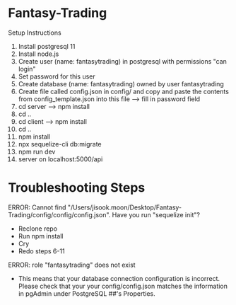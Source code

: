 # Fantasy-Trading

Setup Instructions
  1. Install postgresql 11
  2. Install node.js
  3. Create user (name: fantasytrading) in postgresql with permissions "can login"
  4. Set password for this user
  5. Create database (name: fantasytrading) owned by user fantasytrading
  6. Create file called config.json  in config/ and copy and paste the contents from config_template.json into this file --> fill in password field
  7. cd server --> npm install
  8. cd ..
  9. cd client --> npm install
  10. cd ..
  11. npm install
  12. npx sequelize-cli db:migrate
  13. npm run dev
  14. server on localhost:5000/api
  
  # Troubleshooting Steps
  ERROR: Cannot find "/Users/jisook.moon/Desktop/Fantasy-Trading/config/config/config.json". Have you run "sequelize init"?
  - Reclone repo
  - Run npm install
  - Cry
  - Redo steps 6-11
  
  ERROR: role "fantasytrading" does not exist
  - This means that your database connection configuration is incorrect. Please check that your your config/config.json matches the information in pgAdmin under PostgreSQL ##'s Properties.
